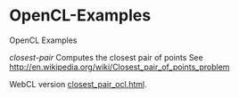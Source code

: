 OpenCL-Examples
===============

OpenCL Examples

*closest-pair*
Computes the closest pair of points
See http://en.wikipedia.org/wiki/Closest_pair_of_points_problem

WebCL version [closest_pair_ocl.html](http://htmlpreview.github.com/?https://github.com/bjwbell/OpenCL-Examples/blob/master/closest-pair/closest-pair-ocl.html).